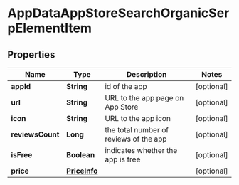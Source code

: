 

# AppDataAppStoreSearchOrganicSerpElementItem


## Properties

| Name | Type | Description | Notes |
|------------ | ------------- | ------------- | -------------|
|**appId** | **String** | id of the app |  [optional] |
|**url** | **String** | URL to the app page on App Store |  [optional] |
|**icon** | **String** | URL to the app icon |  [optional] |
|**reviewsCount** | **Long** | the total number of reviews of the app |  [optional] |
|**isFree** | **Boolean** | indicates whether the app is free |  [optional] |
|**price** | [**PriceInfo**](PriceInfo.md) |  |  [optional] |



